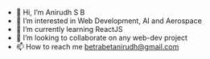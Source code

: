 - 👋 Hi, I’m Anirudh S B
- 👀 I’m interested in Web Development, AI and Aerospace
- 🌱 I’m currently learning ReactJS
- 💞️ I’m looking to collaborate on any web-dev project
- 📫 How to reach me betrabetanirudh@gmail.com
<!---
anirudh-31/anirudh-31 is a ✨ special ✨ repository because its `README.md` (this file) appears on your GitHub profile.
You can click the Preview link to take a look at your changes.
--->

